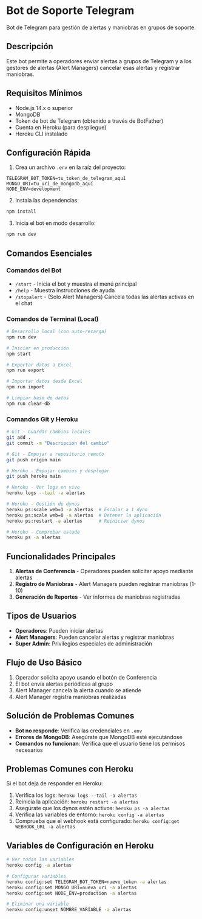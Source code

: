 # Bot de Soporte Telegram

Bot de Telegram para gestión de alertas y maniobras en grupos de soporte.

## Descripción

Este bot permite a operadores enviar alertas a grupos de Telegram y a los gestores de alertas (Alert Managers) cancelar esas alertas y registrar maniobras.

## Requisitos Mínimos

- Node.js 14.x o superior
- MongoDB
- Token de bot de Telegram (obtenido a través de BotFather)
- Cuenta en Heroku (para despliegue)
- Heroku CLI instalado

## Configuración Rápida

1. Crea un archivo `.env` en la raíz del proyecto:

```
TELEGRAM_BOT_TOKEN=tu_token_de_telegram_aquí
MONGO_URI=tu_uri_de_mongodb_aquí
NODE_ENV=development
```

2. Instala las dependencias:

```bash
npm install
```

3. Inicia el bot en modo desarrollo:

```bash
npm run dev
```

## Comandos Esenciales

### Comandos del Bot

- `/start` - Inicia el bot y muestra el menú principal
- `/help` - Muestra instrucciones de ayuda
- `/stopalert` - (Solo Alert Managers) Cancela todas las alertas activas en el chat

### Comandos de Terminal (Local)

```bash
# Desarrollo local (con auto-recarga)
npm run dev

# Iniciar en producción
npm start

# Exportar datos a Excel
npm run export

# Importar datos desde Excel
npm run import

# Limpiar base de datos
npm run clear-db
```

### Comandos Git y Heroku

```bash
# Git - Guardar cambios locales
git add .
git commit -m "Descripción del cambio"

# Git - Empujar a repositorio remoto
git push origin main

# Heroku - Empujar cambios y desplegar
git push heroku main

# Heroku - Ver logs en vivo
heroku logs --tail -a alertas

# Heroku - Gestión de dynos
heroku ps:scale web=1 -a alertas  # Escalar a 1 dyno
heroku ps:scale web=0 -a alertas  # Detener la aplicación
heroku ps:restart -a alertas      # Reiniciar dynos

# Heroku - Comprobar estado
heroku ps -a alertas
```

## Funcionalidades Principales

1. **Alertas de Conferencia** - Operadores pueden solicitar apoyo mediante alertas
2. **Registro de Maniobras** - Alert Managers pueden registrar maniobras (1-10)
3. **Generación de Reportes** - Ver informes de maniobras registradas

## Tipos de Usuarios

- **Operadores**: Pueden iniciar alertas
- **Alert Managers**: Pueden cancelar alertas y registrar maniobras
- **Super Admin**: Privilegios especiales de administración

## Flujo de Uso Básico

1. Operador solicita apoyo usando el botón de Conferencia
2. El bot envía alertas periódicas al grupo
3. Alert Manager cancela la alerta cuando se atiende
4. Alert Manager registra maniobras realizadas

## Solución de Problemas Comunes

- **Bot no responde**: Verifica las credenciales en `.env`
- **Errores de MongoDB**: Asegúrate que MongoDB esté ejecutándose
- **Comandos no funcionan**: Verifica que el usuario tiene los permisos necesarios

## Problemas Comunes con Heroku

Si el bot deja de responder en Heroku:

1. Verifica los logs: `heroku logs --tail -a alertas`
2. Reinicia la aplicación: `heroku restart -a alertas`
3. Asegúrate que los dynos estén activos: `heroku ps -a alertas`
4. Verifica las variables de entorno: `heroku config -a alertas`
5. Comprueba que el webhook está configurado: `heroku config:get WEBHOOK_URL -a alertas`

## Variables de Configuración en Heroku

```bash
# Ver todas las variables
heroku config -a alertas

# Configurar variables
heroku config:set TELEGRAM_BOT_TOKEN=nuevo_token -a alertas
heroku config:set MONGO_URI=nueva_uri -a alertas
heroku config:set NODE_ENV=production -a alertas

# Eliminar una variable
heroku config:unset NOMBRE_VARIABLE -a alertas
```
